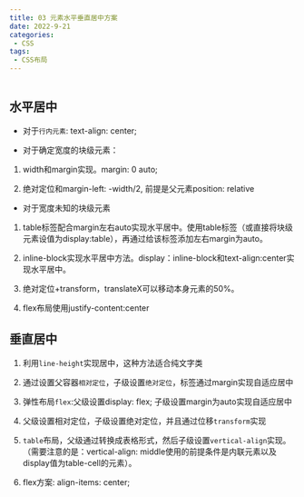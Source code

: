 ```yaml
---
title: 03 元素水平垂直居中方案
date: 2022-9-21
categories: 
 - CSS
tags:
 - CSS布局
---
```

<img :src="$withBase('/CSS/center.jpg')"></img></img>

## 水平居中

- 对于`行内元素`: text-align: center;

- 对于确定宽度的块级元素：

1. width和margin实现。margin: 0 auto;


2. 绝对定位和margin-left: -width/2, 前提是父元素position: relative

- 对于宽度未知的块级元素

1. table标签配合margin左右auto实现水平居中。使用table标签（或直接将块级元素设值为display:table），再通过给该标签添加左右margin为auto。

2. inline-block实现水平居中方法。display：inline-block和text-align:center实现水平居中。

3. 绝对定位+transform，translateX可以移动本身元素的50%。

4. flex布局使用justify-content:center

## 垂直居中
1. 利用`line-height`实现居中，这种方法适合纯文字类

2. 通过设置父容器`相对定位`，子级设置`绝对定位`，标签通过margin实现自适应居中

3. 弹性布局`flex`:父级设置display: flex; 子级设置margin为auto实现自适应居中

4. 父级设置相对定位，子级设置绝对定位，并且通过位移`transform`实现

5. `table`布局，父级通过转换成表格形式，然后子级设置`vertical-align`实现。（需要注意的是：vertical-align: middle使用的前提条件是内联元素以及display值为table-cell的元素）。

6. flex方案: align-items: center;